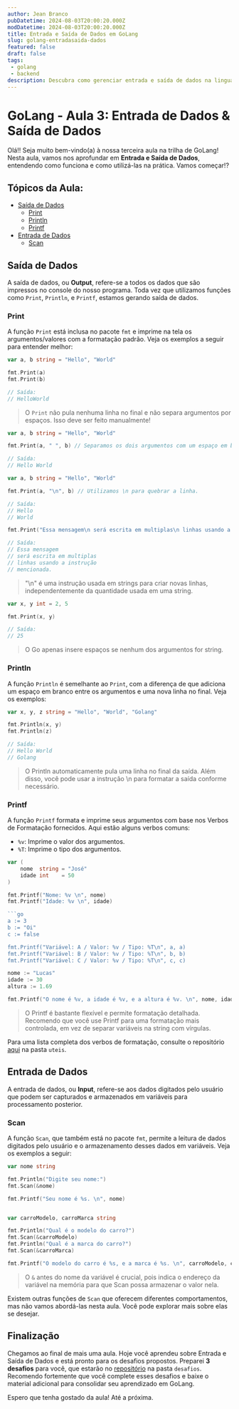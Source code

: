```yaml
---
author: Jean Branco
pubDatetime: 2024-08-03T20:00:20.000Z
modDatetime: 2024-08-03T20:00:20.000Z
title: Entrada e Saída de Dados em GoLang
slug: golang-entradasaida-dados
featured: false
draft: false
tags:
 - golang
 - backend
description: Descubra como gerenciar entrada e saída de dados na linguagem GoLang.
--- 
```


# GoLang - Aula 3: Entrada de Dados & Saída de Dados

Olá!! Seja muito bem-vindo(a) à nossa terceira aula na trilha de GoLang! Nesta aula, vamos nos aprofundar em **Entrada e Saída de Dados**, entendendo como funciona e como utilizá-las na prática. Vamos começar!?

## Tópicos da Aula:

- [Saída de Dados](#saída-de-dados)
  - [Print](#print)
  - [Println](#println)
  - [Printf](#printf)
- [Entrada de Dados](#entrada-de-dados)
  - [Scan](#scan)

## Saída de Dados

A saída de dados, ou **Output**, refere-se a todos os dados que são impressos no console do nosso programa. Toda vez que utilizamos funções como `Print`, `Println`, e `Printf`, estamos gerando saída de dados.

### Print

A função `Print` está inclusa no pacote `fmt` e imprime na tela os argumentos/valores com a formatação padrão. Veja os exemplos a seguir para entender melhor:

```go
var a, b string = "Hello", "World"

fmt.Print(a)
fmt.Print(b)

// Saída: 
// HelloWorld
```

> O `Print` não pula nenhuma linha no final e não separa argumentos por espaços. Isso deve ser feito manualmente!

```go
var a, b string = "Hello", "World"

fmt.Print(a, " ", b) // Separamos os dois argumentos com um espaço em branco.

// Saída:
// Hello World
```

```go
var a, b string = "Hello", "World"

fmt.Print(a, "\n", b) // Utilizamos \n para quebrar a linha.

// Saída:
// Hello
// World
```

```go
fmt.Print("Essa mensagem\n será escrita em multiplas\n linhas usando a instrução\n mencionada.\n")

// Saída:
// Essa mensagem
// será escrita em multiplas
// linhas usando a instrução
// mencionada.
```

> "\n" é uma instrução usada em strings para criar novas linhas, independentemente da quantidade usada em uma string.

```go
var x, y int = 2, 5

fmt.Print(x, y)

// Saída:
// 25
```

> O Go apenas insere espaços se nenhum dos argumentos for string.

### Println

A função `Println` é semelhante ao `Print`, com a diferença de que adiciona um espaço em branco entre os argumentos e uma nova linha no final. Veja os exemplos:

```go
var x, y, z string = "Hello", "World", "Golang"

fmt.Println(x, y)
fmt.Println(z)

// Saída:
// Hello World
// Golang
```

> O Println automaticamente pula uma linha no final da saída. Além disso, você pode usar a instrução \n para formatar a saída conforme necessário.

### Printf

A função `Printf` formata e imprime seus argumentos com base nos Verbos de Formatação fornecidos. Aqui estão alguns verbos comuns:

- `%v`: Imprime o valor dos argumentos.
- `%T`: Imprime o tipo dos argumentos.

```go
var (
	nome  string = "José"
	idade int    = 50
)

fmt.Printf("Nome: %v \n", nome) 
fmt.Printf("Idade: %v \n", idade)

```go
a := 3
b := "Oi"
c := false

fmt.Printf("Variável: A / Valor: %v / Tipo: %T\n", a, a)
fmt.Printf("Variável: B / Valor: %v / Tipo: %T\n", b, b)
fmt.Printf("Variável: C / Valor: %v / Tipo: %T\n", c, c)
```

```go
nome := "Lucas"
idade := 30
altura := 1.69

fmt.Printf("O nome é %v, a idade é %v, e a altura é %v. \n", nome, idade, altura)
```
 
> O Printf é bastante flexível e permite formatação detalhada. Recomendo que você use Printf para uma formatação mais controlada, em vez de separar variáveis na string com vírgulas.

Para uma lista completa dos verbos de formatação, consulte o repositório [aqui](https://github.com/Jeanz1nn/golang-material) na pasta `uteis`.

## Entrada de Dados

A entrada de dados, ou **Input**, refere-se aos dados digitados pelo usuário que podem ser capturados e armazenados em variáveis para processamento posterior.

### Scan

A função `Scan`, que também está no pacote `fmt`, permite a leitura de dados digitados pelo usuário e o armazenamento desses dados em variáveis. Veja os exemplos a seguir:

```go
var nome string 

fmt.Println("Digite seu nome:")
fmt.Scan(&nome) 

fmt.Printf("Seu nome é %s. \n", nome)
```

```go

var carroModelo, carroMarca string

fmt.Println("Qual é o modelo do carro?")
fmt.Scan(&carroModelo)
fmt.Println("Qual é a marca do carro?")
fmt.Scan(&carroMarca)

fmt.Printf("O modelo do carro é %s, e a marca é %s. \n", carroModelo, carroMarca)
```

> O `&` antes do nome da variável é crucial, pois indica o endereço da variável na memória para que Scan possa armazenar o valor nela.

Existem outras funções de `Scan` que oferecem diferentes comportamentos, mas não vamos abordá-las nesta aula. Você pode explorar mais sobre elas se desejar.

## Finalização

Chegamos ao final de mais uma aula. Hoje você aprendeu sobre Entrada e Saída de Dados e está pronto para os desafios propostos. Preparei **3 desafios** para você, que estarão no [repositório](https://github.com/Jeanz1nn/golang-material) na pasta `desafios`. Recomendo fortemente que você complete esses desafios e baixe o material adicional para consolidar seu aprendizado em GoLang.

Espero que tenha gostado da aula! Até a próxima.
